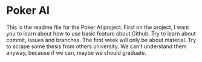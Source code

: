 # Poker AI
This is the readme file for the Poker AI project.
First on the project, I want you to learn about how to use basic feature about Github. Try to learn about commit, issues and branches. The first week will only be about material. Try to scrape some thesis from others university. We can't understand them anyway, because if we can, maybe we should graduate.
